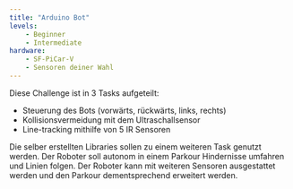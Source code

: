 ```yaml
---
title: "Arduino Bot"
levels:
    - Beginner
    - Intermediate
hardware:
    - SF-PiCar-V
    - Sensoren deiner Wahl
---
```

Diese Challenge ist in 3 Tasks aufgeteilt:

* Steuerung des Bots (vorwärts, rückwärts, links, rechts)
* Kollisionsvermeidung mit dem Ultraschallsensor
* Line-tracking mithilfe von 5 IR Sensoren

Die selber erstellten Libraries sollen zu einem weiteren Task genutzt werden. Der Roboter soll autonom in einem Parkour Hindernisse umfahren und Linien folgen. Der Roboter kann mit weiteren Sensoren ausgestattet werden und den Parkour dementsprechend erweitert werden.